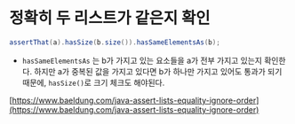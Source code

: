 # 정확히 두 리스트가 같은지 확인

```java
assertThat(a).hasSize(b.size()).hasSameElementsAs(b);
```

- `hasSameElementsAs` 는 b가 가지고 있는 요소들을 a가 전부 가지고 있는지 확인한다. 하지만 a가 중복된 값을 가지고 있다면 b가 하나만 가지고 있어도 통과가 되기 때문에, `hasSize()`로 크기 체크도 해야된다.

[https://www.baeldung.com/java-assert-lists-equality-ignore-order](https://www.baeldung.com/java-assert-lists-equality-ignore-order)